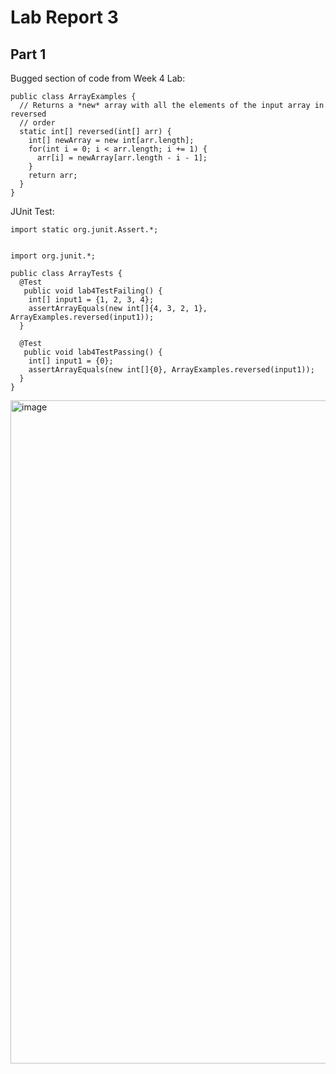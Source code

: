 # Lab Report 3

## Part 1

Bugged section of code from Week 4 Lab:  

```
public class ArrayExamples {
  // Returns a *new* array with all the elements of the input array in reversed
  // order
  static int[] reversed(int[] arr) {
    int[] newArray = new int[arr.length];
    for(int i = 0; i < arr.length; i += 1) {
      arr[i] = newArray[arr.length - i - 1];
    }
    return arr;
  }
}
```

JUnit Test:  
```
import static org.junit.Assert.*;


import org.junit.*;

public class ArrayTests {
  @Test
   public void lab4TestFailing() {
    int[] input1 = {1, 2, 3, 4};
    assertArrayEquals(new int[]{4, 3, 2, 1}, ArrayExamples.reversed(input1));
  }

  @Test
   public void lab4TestPassing() {
    int[] input1 = {0};
    assertArrayEquals(new int[]{0}, ArrayExamples.reversed(input1));
  }
}
```

<img width="1061" alt="image" src="https://github.com/sssssrrt01/cse15l-lab-reports/assets/103394770/092a9389-1207-41b7-a2d1-4884b4c6b0fb">


